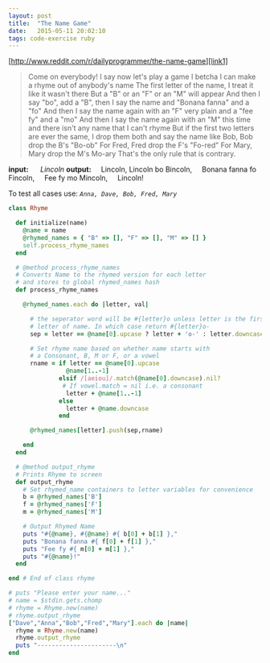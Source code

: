 ```yaml
---
layout: post
title:  "The Name Game"
date:   2015-05-11 20:02:10
tags: code-exercise ruby
---
```


[http://www.reddit.com/r/dailyprogrammer/the-name-game][link1]


> Come on everybody! I say now let's play a game I betcha I can make a rhyme out of anybody's name
> The first letter of the name, I treat it like it wasn't there But a "B" or an "F" or an "M" will appear
> And then I say "bo", add a "B", then I say the name  and "Bonana fanna" and a "fo"
> And then I say the name again with an "F" very plain and a "fee fy" and a "mo"
> And then I say the name again with an "M" this time and there isn't any name that I can't rhyme
> But if the first two letters are ever the same, I drop them both and say the name like
> Bob, Bob drop the B's "Bo-ob" For Fred, Fred drop the F's "Fo-red" For Mary, Mary drop the M's Mo-ary
> That's the only rule that is contrary.


**input:**
&nbsp;&nbsp;&nbsp;&nbsp; *Lincoln*
**output:**
&nbsp;&nbsp;&nbsp;&nbsp;Lincoln, Lincoln bo Bincoln,
&nbsp;&nbsp;&nbsp;&nbsp;Bonana fanna fo Fincoln,
&nbsp;&nbsp;&nbsp;&nbsp;Fee fy mo Mincoln,
&nbsp;&nbsp;&nbsp;&nbsp;Lincoln!

To test all cases use: *`Anna, Dave, Bob, Fred, Mary`*

~~~ruby
class Rhyme

  def initialize(name)
    @name = name
    @rhymed_names = { "B" => [], "F" => [], "M" => [] }
    self.process_rhyme_names
  end

  # @method process_rhyme_names
  # Converts Name to the rhymed version for each letter
  # and stores to global rhymed_names hash
  def process_rhyme_names

    @rhymed_names.each do |letter, val|

      # the seperator word will be #{letter}o unless letter is the first
      # letter of name. In which case return #{letter}o-
      sep = letter == @name[0].upcase ? letter + 'o-' : letter.downcase + 'o '

      # Set rhyme name based on whether name starts with
      # a Consonant, B, M or F, or a vowel
      rname = if letter == @name[0].upcase
                @name[1..-1]
              elsif /[aeiou]/.match(@name[0].downcase).nil?
               # If vowel.match = nil i.e. a consonant
                letter + @name[1..-1]
              else
                letter + @name.downcase
              end

      @rhymed_names[letter].push(sep,rname)

    end
  end

  # @method output_rhyme
  # Prints Rhyme to screen
  def output_rhyme
    # Set rhymed_name containers to letter variables for convenience
    b = @rhymed_names['B']
    f = @rhymed_names['F']
    m = @rhymed_names['M']

    # Output Rhymed Name
    puts "#{@name}, #{@name} #{ b[0] + b[1] },"
    puts "Bonana fanna #{ f[0] + f[1] },"
    puts "Fee fy #{ m[0] + m[1] },"
    puts "#{@name}!"
  end

end # End of class rhyme

# puts "Please enter your name..."
# name = $stdin.gets.chomp
# rhyme = Rhyme.new(name)
# rhyme.output_rhyme
["Dave","Anna","Bob","Fred","Mary"].each do |name|
  rhyme = Rhyme.new(name)
  rhyme.output_rhyme
  puts "----------------------\n"
end

~~~



[link1]: http://www.reddit.com/r/dailyprogrammer/comments/338p28/20150420_challenge_211_easy_the_name_game/

